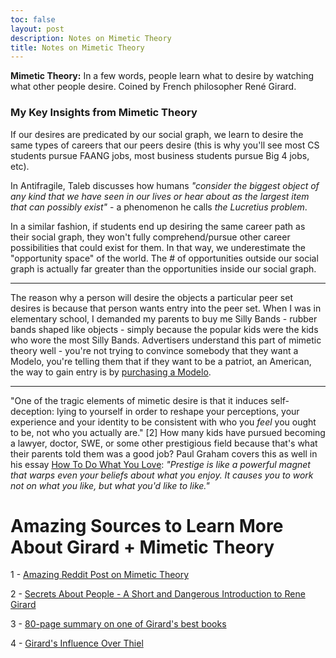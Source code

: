 ```yaml
---
toc: false
layout: post
description: Notes on Mimetic Theory
title: Notes on Mimetic Theory
---
```


**Mimetic Theory:** In a few words, people learn what to desire by watching what other people desire. Coined by French philosopher René Girard.

### My Key Insights from Mimetic Theory

If our desires are predicated by our social graph, we learn to desire the same types of careers that our peers desire (this is why you'll see most CS students pursue FAANG jobs, most business students pursue Big 4 jobs, etc).

In Antifragile, Taleb discusses how humans _"consider the biggest object of any kind that we have seen in our lives or hear about as the largest item that can possibly exist"_ - a phenomenon he calls _the Lucretius problem_.

In a similar fashion, if students end up desiring the same career path as their social graph, they won't fully comprehend/pursue other career possibilities that could exist for them. In that way, we underestimate the "opportunity space" of the world. The # of opportunities outside our social graph is actually far greater than the opportunities inside our social graph.

---

The reason why a person will desire the objects a particular peer set desires is because that person wants entry into the peer set. When I was in elementary school, I demanded my parents to buy me Silly Bands - rubber bands shaped like objects - simply because the popular kids were the kids who wore the most Silly Bands. Advertisers understand this part of mimetic theory well - you're not trying to convince somebody that they want a Modelo, you're telling them that if they want to be a patriot, an American, the way to gain entry is by [purchasing a Modelo](https://www.youtube.com/watch?v=A3ZETlgKI3A).

---

"One of the tragic elements of mimetic desire is that it induces self-deception: lying to yourself in order to reshape your perceptions, your experience and your identity to be consistent with who you *feel* you ought to be, not who you actually are." [2] How many kids have pursued becoming a lawyer, doctor, SWE, or some other prestigious field because that's what their parents told them was a good job? Paul Graham covers this as well in his essay [How To Do What You Love](http://www.paulgraham.com/love.html): _"Prestige is like a powerful magnet that warps even your beliefs about what you enjoy. It causes you to work not on what you like, but what you'd like to like."_

# Amazing Sources to Learn More About Girard + Mimetic Theory

1 - [Amazing Reddit Post on Mimetic Theory](https://www.reddit.com/r/ThePortal/comments/cfmtq2/peter_thiel_during_the_portal_about_the_book/euiv3op/?utm_source=share&utm_medium=web2x)

2 - [Secrets About People - A Short and Dangerous Introduction to Rene Girard](https://alexdanco.com/2019/04/28/secrets-about-people-a-short-and-dangerous-introduction-to-rene-girard/)

3 - [80-page summary on one of Girard's best books](https://medium.com/@bi.johnathan/book-analysis-things-hidden-since-the-foundations-of-the-world-8e66dc71c0b7)

4 - [Girard's Influence Over Thiel](https://www.perell.com/blog/peter-thiel)

